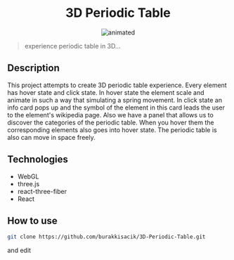 <h1 align="center">
    3D Periodic Table
</h1>

<p align="center">
  <img src="public/pt.gif" alt="animated" />
</p>

> experience periodic table in 3D...

## Description

This project attempts to create 3D periodic table experience. Every element has hover state and click state. In hover state the element scale and animate in such a way that simulating a spring movement. In click state an info card pops up and the symbol of the element in this card leads the user to the element's wikipedia page. Also we have a panel that allows us to discover the categories of the periodic table. When you hover them the corresponding elements also goes into hover state. The periodic table is also can move in space freely.

## Technologies

-   WebGL
-   three.js
-   react-three-fiber
-   React

## How to use

```Bash
git clone https://github.com/burakkisacik/3D-Periodic-Table.git
```

and edit
